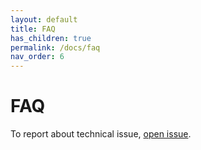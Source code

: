 ```yaml
---
layout: default
title: FAQ
has_children: true
permalink: /docs/faq
nav_order: 6
---
```


# FAQ

To report about technical issue, [open issue](https://github.com/Logmein-Bold-Mobile/bold360-mobile-docs-ios/issues).